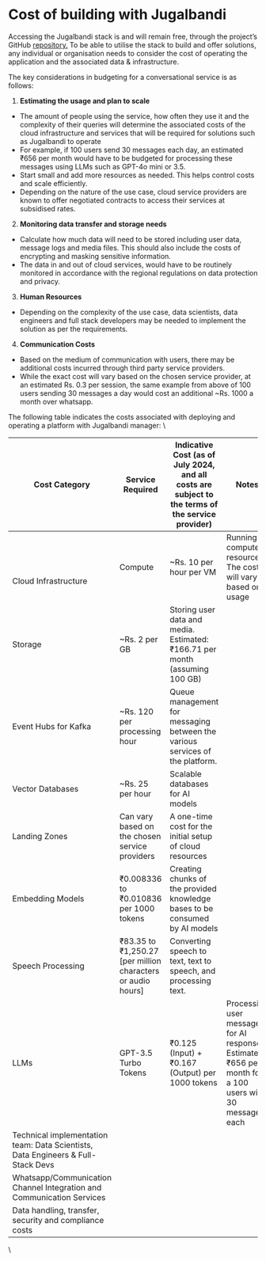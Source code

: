 # Cost of building with Jugalbandi

Accessing the Jugalbandi stack is and will remain free, through the project’s GitHub [repository.](https://github.com/OpenNyAI/Jugalbandi-Manager) To be able to utilise the stack to build and offer solutions, any individual or organisation needs to consider the cost of operating the application and the associated data & infrastructure.

The key considerations in budgeting for a conversational service is as follows:&#x20;

1. **Estimating the usage and plan to scale**&#x20;

* The amount of people using the service, how often they use it and the complexity of their queries will determine the associated costs of the cloud infrastructure and services that will be required for solutions such as Jugalbandi to operate
* For example, if 100 users send 30 messages each day, an estimated ₹656 per month would have to be budgeted for processing these messages using LLMs such as GPT-4o mini or 3.5.&#x20;
* Start small and add more resources as needed. This helps control costs and scale efficiently.
* Depending on the nature of the use case, cloud service providers are known to offer negotiated contracts to access their services at subsidised rates.&#x20;

2. **Monitoring data transfer and storage needs**

* Calculate how much data will need to be stored including user data, message logs and media files. This should also include the costs of encrypting and masking sensitive information.&#x20;
* The data in and out of cloud services, would have to be routinely monitored in accordance with the regional regulations on data protection and privacy.&#x20;

3. **Human Resources**

* Depending on the complexity of the use case, data scientists, data engineers and full stack developers may be needed to implement the solution as per the requirements.&#x20;

4. **Communication Costs**

* Based on the medium of communication with users, there may be additional costs incurred through third party service providers.&#x20;
* While the exact cost will vary based on the chosen service provider, at an estimated Rs. 0.3 per session, the same example from above of 100 users sending 30 messages a day would cost an additional \~Rs. 1000 a month over whatsapp.&#x20;

The following table indicates the costs associated with deploying and operating a platform with Jugalbandi manager: \


<table data-full-width="true"><thead><tr><th>Cost Category</th><th>Service Required</th><th>Indicative Cost (as of July 2024, and all costs are subject to the terms of the service provider)</th><th>Notes </th></tr></thead><tbody><tr><td><p><br><br></p><p>Cloud Infrastructure</p></td><td>Compute</td><td>~Rs. 10 per hour per VM</td><td>Running compute resources. The cost will vary based on usage</td></tr><tr><td>Storage</td><td>~Rs. 2 per GB</td><td>Storing user data and media. Estimated: ₹166.71 per month (assuming 100 GB)</td><td></td></tr><tr><td>Event Hubs for Kafka</td><td>~Rs. 120  per processing hour</td><td>Queue management for messaging between the various services of the platform.</td><td></td></tr><tr><td>Vector Databases</td><td>~Rs. 25 per hour</td><td>Scalable databases for AI models</td><td></td></tr><tr><td>Landing Zones</td><td>Can vary based on the chosen service providers</td><td>A one-time cost for the initial setup of cloud resources</td><td></td></tr><tr><td>Embedding Models</td><td>₹0.008336 to ₹0.010836 per 1000 tokens</td><td>Creating chunks of the provided knowledge bases to be consumed by AI models</td><td></td></tr><tr><td>Speech Processing</td><td>₹83.35 to ₹1,250.27 [per million characters or audio hours]</td><td>Converting speech to text, text to speech, and processing text.</td><td></td></tr><tr><td>LLMs</td><td>GPT-3.5 Turbo Tokens</td><td>₹0.125 (Input) + ₹0.167 (Output) per 1000 tokens</td><td>Processing user messages for AI responses. Estimated: ₹656 per month for a 100 users with 30 messages each</td></tr><tr><td>Technical implementation team: Data Scientists, Data Engineers &#x26; Full-Stack Devs</td><td></td><td></td><td></td></tr><tr><td>Whatsapp/Communication Channel Integration and Communication Services</td><td></td><td></td><td></td></tr><tr><td>Data handling, transfer, security and compliance costs</td><td></td><td></td><td></td></tr></tbody></table>

\
